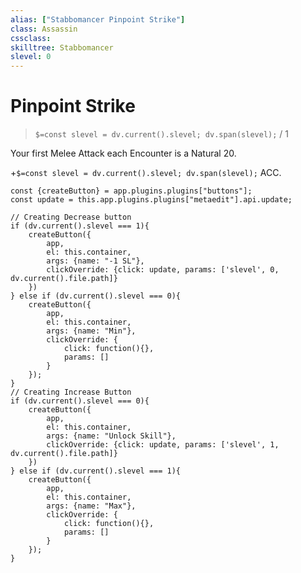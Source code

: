 ```yaml
---
alias: ["Stabbomancer Pinpoint Strike"]
class: Assassin
cssclass: 
skilltree: Stabbomancer
slevel: 0
---
```

# Pinpoint Strike
> `$=const slevel = dv.current().slevel; dv.span(slevel);` / 1

Your first Melee Attack each Encounter is a Natural 20.

+`$=const slevel = dv.current().slevel; dv.span(slevel);` ACC.

```dataviewjs
const {createButton} = app.plugins.plugins["buttons"];
const update = this.app.plugins.plugins["metaedit"].api.update;

// Creating Decrease button
if (dv.current().slevel === 1){
    createButton({
        app,
        el: this.container,
        args: {name: "-1 SL"}, 
        clickOverride: {click: update, params: ['slevel', 0, dv.current().file.path]}
    })
} else if (dv.current().slevel === 0){
    createButton({
        app,
        el: this.container,
        args: {name: "Min"}, 
        clickOverride: {
            click: function(){},
            params: []
        }
    });
}
// Creating Increase Button
if (dv.current().slevel === 0){
    createButton({
        app,
        el: this.container,
        args: {name: "Unlock Skill"}, 
        clickOverride: {click: update, params: ['slevel', 1, dv.current().file.path]}
    })
} else if (dv.current().slevel === 1){
    createButton({
        app,
        el: this.container,
        args: {name: "Max"}, 
        clickOverride: {
            click: function(){},
            params: []
        }
    });
}
```
